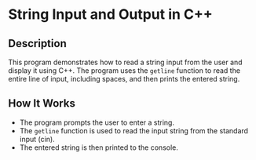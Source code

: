 # String Input and Output in C++

## Description
This program demonstrates how to read a string input from the user and display it using C++. The program uses the `getline` function to read the entire line of input, including spaces, and then prints the entered string.

## How It Works
- The program prompts the user to enter a string.
- The `getline` function is used to read the input string from the standard input (cin).
- The entered string is then printed to the console.
